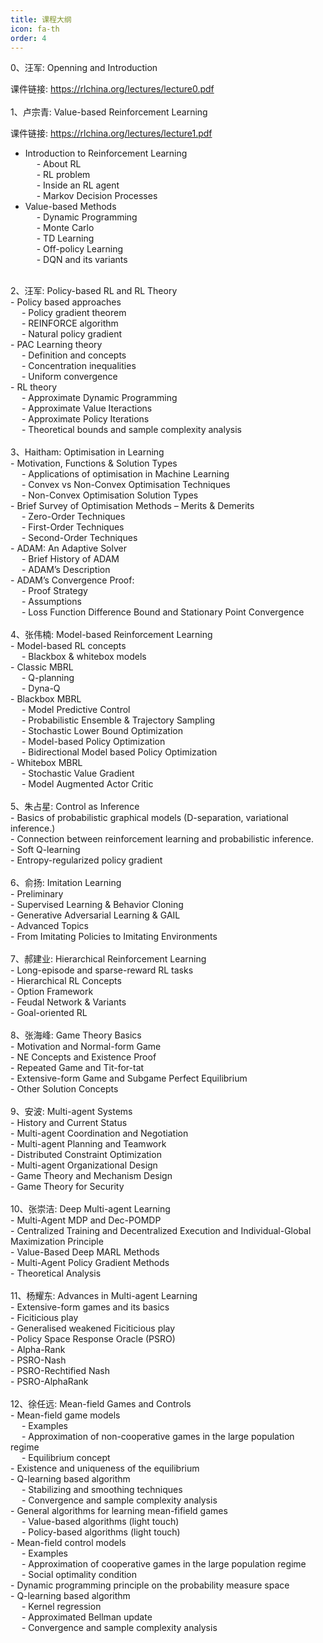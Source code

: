 ```yaml
--- 
title: 课程大纲 
icon: fa-th 
order: 4 
--- 
```


<p style="text-align:justify; text-justify:inter-ideograph;color: black">

0、汪军: Openning and Introduction <br />

课件链接: <a href="https://rlchina.org/lectures/lecture0.pdf" target="_blank">https://rlchina.org/lectures/lecture0.pdf</a><br />
<br />
1、卢宗青: Value-based Reinforcement Learning <br />

课件链接: <a href="https://rlchina.org/lectures/lecture1.pdf" target="_blank">https://rlchina.org/lectures/lecture1.pdf</a><br />
- Introduction to Reinforcement Learning <br />
    &emsp; - About RL <br />
    &emsp; - RL problem <br />
    &emsp; - Inside an RL agent <br />
    &emsp; - Markov Decision Processes <br />
- Value-based Methods <br />
    &emsp; - Dynamic Programming <br />
    &emsp; - Monte Carlo <br />
    &emsp; - TD Learning <br />
    &emsp; - Off-policy Learning <br />
    &emsp; - DQN and its variants <br />
<br />
2、汪军: Policy-based RL and RL Theory <br />
- Policy based approaches <br />
    &emsp; - Policy gradient theorem <br />
    &emsp; - REINFORCE algorithm <br />
    &emsp; - Natural policy gradient <br />
- PAC Learning theory <br />
    &emsp; - Definition and concepts <br />
    &emsp; - Concentration inequalities <br />
    &emsp; - Uniform convergence <br />
- RL theory <br />
    &emsp; - Approximate Dynamic Programming <br />
    &emsp; - Approximate Value Iteractions <br />
    &emsp; - Approximate Policy Iterations <br />
    &emsp; - Theoretical bounds and sample complexity analysis <br />
<br />
3、Haitham: Optimisation in Learning <br />
- Motivation, Functions & Solution Types <br />
    &emsp; - Applications of optimisation in Machine Learning <br />
    &emsp; - Convex vs Non-Convex Optimisation Techniques <br />
    &emsp; - Non-Convex Optimisation Solution Types <br />
- Brief Survey of Optimisation Methods – Merits & Demerits <br />
    &emsp; - Zero-Order Techniques <br />
    &emsp; - First-Order Techniques <br />
    &emsp; - Second-Order Techniques <br />
- ADAM: An Adaptive Solver <br />
    &emsp; - Brief History of ADAM <br />
    &emsp; - ADAM’s Description <br />
- ADAM’s Convergence Proof: <br />
    &emsp; - Proof Strategy <br />
    &emsp; - Assumptions <br />
    &emsp; - Loss Function Difference Bound and Stationary Point Convergence <br />
<br />
4、张伟楠: Model-based Reinforcement Learning <br />
- Model-based RL concepts <br />
    &emsp; - Blackbox & whitebox models <br />
- Classic MBRL <br />
    &emsp; - Q-planning <br />
    &emsp; - Dyna-Q <br />
- Blackbox MBRL <br />
    &emsp; - Model Predictive Control <br />
    &emsp; - Probabilistic Ensemble & Trajectory Sampling <br />
    &emsp; - Stochastic Lower Bound Optimization <br />
    &emsp; - Model-based Policy Optimization <br />
    &emsp; - Bidirectional Model based Policy Optimization <br />
- Whitebox MBRL <br />
    &emsp; - Stochastic Value Gradient <br />
    &emsp; - Model Augmented Actor Critic <br />
<br />
5、朱占星: Control as Inference  <br />
- Basics of probabilistic graphical models (D-separation, variational inference.) <br />
- Connection between reinforcement learning and probabilistic inference.  <br />
- Soft Q-learning  <br />
- Entropy-regularized policy gradient <br />
<br />
6、俞扬: Imitation Learning  <br />
- Preliminary <br />
- Supervised Learning & Behavior Cloning <br />
- Generative Adversarial Learning & GAIL <br />
- Advanced Topics <br />
- From Imitating Policies to Imitating Environments <br />
<br />
7、郝建业: Hierarchical Reinforcement Learning <br />
- Long-episode and sparse-reward RL tasks <br />
- Hierarchical RL Concepts <br />
- Option Framework <br />
- Feudal Network & Variants <br />
- Goal-oriented RL <br />
<br />
8、张海峰: Game Theory Basics  <br />
- Motivation and Normal-form Game <br />
- NE Concepts and Existence Proof <br />
- Repeated Game and Tit-for-tat <br />
- Extensive-form Game and Subgame Perfect Equilibrium  <br />
- Other Solution Concepts <br />
<br />
9、安波: Multi-agent Systems  <br />
- History and Current Status <br />
- Multi-agent Coordination and Negotiation <br />
- Multi-agent Planning and Teamwork <br />
- Distributed Constraint Optimization <br />
- Multi-agent Organizational Design <br />
- Game Theory and Mechanism Design <br />
- Game Theory for Security <br />
<br />
10、张崇洁: Deep Multi-agent Learning <br />
- Multi-Agent MDP and Dec-POMDP <br />
- Centralized Training and Decentralized Execution and Individual-Global Maximization Principle <br />
- Value-Based Deep MARL Methods <br />
- Multi-Agent Policy Gradient Methods <br />
- Theoretical Analysis  <br />
<br />
11、杨耀东: Advances in Multi-agent Learning <br />
- Extensive-form games and its basics <br />
- Ficiticious play <br />
- Generalised weakened Ficiticious play <br />
- Policy Space Response Oracle (PSRO) <br />
- Alpha-Rank <br />
- PSRO-Nash <br />
- PSRO-Rechtified Nash <br />
- PSRO-AlphaRank <br />
<br />
12、徐任远: Mean-field Games and Controls <br />
- Mean-field game models  <br />
    &emsp; - Examples  <br />
    &emsp; - Approximation of non-cooperative games in the large population regime  <br />
    &emsp; - Equilibrium concept  <br />
- Existence and uniqueness of the equilibrium  <br />
- Q-learning based algorithm  <br />
    &emsp; - Stabilizing and smoothing techniques  <br />
    &emsp; - Convergence and sample complexity analysis  <br />
- General algorithms for learning mean-fifield games  <br />
    &emsp; - Value-based algorithms (light touch)  <br />
    &emsp; - Policy-based algorithms (light touch) <br />
- Mean-field control models   <br />
    &emsp; - Examples  <br />
    &emsp; - Approximation of cooperative games in the large population regime  <br />
    &emsp; - Social optimality condition  <br />
- Dynamic programming principle on the probability measure space  <br />
- Q-learning based algorithm  <br />
    &emsp; - Kernel regression  <br />
    &emsp; - Approximated Bellman update  <br />
    &emsp; - Convergence and sample complexity analysis <br />
</p>
